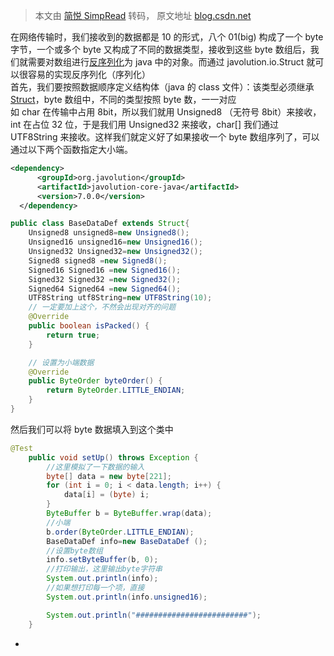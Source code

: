 > 本文由 [简悦 SimpRead](http://ksria.com/simpread/) 转码， 原文地址 [blog.csdn.net](https://blog.csdn.net/whb3299065/article/details/79130365)

在网络传输时，我们接收到的数据都是 10 的形式，八个 01(big) 构成了一个 byte 字节，一个或多个 byte 又构成了不同的数据类型，接收到这些 byte 数组后，我们就需要对数组进行[反序列化](https://so.csdn.net/so/search?q=%E5%8F%8D%E5%BA%8F%E5%88%97%E5%8C%96&spm=1001.2101.3001.7020)为 java 中的对象。而通过 javolution.io.Struct 就可以很容易的实现反序列化（序列化）  
首先，我们要按照数据顺序定义结构体（java 的 class 文件）：该类型必须继承 [Struct](https://so.csdn.net/so/search?q=Struct&spm=1001.2101.3001.7020)，byte 数组中，不同的类型按照 byte 数，一一对应  
如 char 在传输中占用 8bit，所以我们就用 Unsigned8 （无符号 8bit）来接收，int 在占位 32 位，于是我们用 Unsigned32 来接收，char[] 我们通过 UTF8String 来接收。这样我们就定义好了如果接收一个 byte 数组序列了，可以通过以下两个函数指定大小端。

```xml
<dependency>
      <groupId>org.javolution</groupId>
      <artifactId>javolution-core-java</artifactId>
      <version>7.0.0</version>
  </dependency>
```



```java
public class BaseDataDef extends Struct{
    Unsigned8 unsigned8=new Unsigned8();
    Unsigned16 unsigned16=new Unsigned16();
    Unsigned32 Unsigned32=new Unsigned32();
    Signed8 signed8 =new Signed8();
    Signed16 Signed16 =new Signed16();
    Signed32 Signed32 =new Signed32();
    Signed64 Signed64 =new Signed64();
    UTF8String utf8String=new UTF8String(10);
    // 一定要加上这个，不然会出现对齐的问题
    @Override
    public boolean isPacked() {
        return true;
    }

    // 设置为小端数据
    @Override
    public ByteOrder byteOrder() {
        return ByteOrder.LITTLE_ENDIAN;
    }
}
```

然后我们可以将 byte 数据填入到这个类中

```java
@Test
    public void setUp() throws Exception {
        //这里模拟了一下数据的输入
        byte[] data = new byte[221];
        for (int i = 0; i < data.length; i++) {
            data[i] = (byte) i;
        }
        ByteBuffer b = ByteBuffer.wrap(data);
        //小端
        b.order(ByteOrder.LITTLE_ENDIAN);
        BaseDataDef info=new BaseDataDef ();
        //设置byte数组
        info.setByteBuffer(b, 0);
        //打印输出，这里输出byte字符串
        System.out.println(info);
        //如果想打印每一个项，直接
        System.out.println(info.unsigned16);

        System.out.println("#########################");
    }
```

*